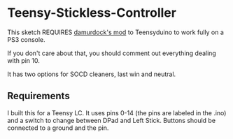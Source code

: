 # Teensy-Stickless-Controller

This sketch REQUIRES [damurdock's mod](https://github.com/damurdock/Teensyduino-PS-Button-Mod) to Teensyduino to work fully on a PS3 console.

If you don't care about that, you should comment out everything dealing with pin 10.

It has two options for SOCD cleaners, last win and neutral.

## Requirements

I built this for a Teensy LC. It uses pins 0-14 (the pins are labeled in the .ino) and a switch to change between DPad and Left Stick. 
Buttons should be connected to a ground and the pin.
